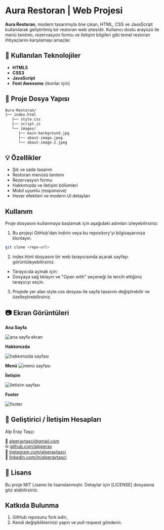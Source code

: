 # Aura Restoran | Web Projesi

**Aura Restoran**, modern tasarımıyla öne çıkan, HTML, CSS ve JavaScript kullanılarak geliştirilmiş bir restoran web sitesidir. Kullanıcı dostu arayüzü ile menü tanıtımı, rezervasyon formu ve iletişim bilgileri gibi temel restoran ihtiyaçlarını karşılamayı amaçlar.

## 🔧 Kullanılan Teknolojiler

- **HTML5**
- **CSS3**
- **JavaScript**
- **Font Awesome** (ikonlar için)

## 📁 Proje Dosya Yapısı

```sh
Aura-Restoran/
├── index.html
   ├── style.css
   ├── script.js
   └── images/
      ├── main-background.jpg
      ├── about-image.jpeg
      └── about-image-2.jpeg
````

## 💡 Özellikler

- Şık ve sade tasarım
- Restoran menüsü tanıtımı
- Rezervasyon formu
- Hakkımızda ve iletişim bölümleri
- Mobil uyumlu (responsive)
- Hover efektleri ve modern UI detayları

## Kullanım

Proje dosyasını kullanmaya başlamak için aşağıdaki adımları izleyebilirsiniz:
  
1) Bu projeyi GitHub'dan indirin veya bu repository'yi bilgisayarınıza klonlayın.
````sh
git clone <repo-url>
````
2) index.html dosyasını bir web tarayıcısında açarak sayfayı görüntüleyebilirsiniz.
- Tarayıcıda açmak için:
- Dosyaya sağ tıklayın ve "Open with" seçeneği ile tercih ettiğiniz tarayıcıyı seçin.
3) Projede yer alan style.css dosyası ile sayfa tasarımı değiştirebilir ve özelleştirebilirsiniz.

## 📷 Ekran Görüntüleri

**Ana Sayfa**

![ana sayfa ekran](https://github.com/user-attachments/assets/8ab57be4-5d7b-4608-973d-48d3dfb3c09f)

**Hakkımızda**

![hakkımızda sayfası](https://github.com/user-attachments/assets/ae5cb3b9-c860-46bd-aa68-f698dc33be47)

**Menü**
![menü sayfası](https://github.com/user-attachments/assets/1a7b26ff-9b3c-440c-9c4b-857677070d37)

**İletişim**

![iletisim sayfası](https://github.com/user-attachments/assets/856e5291-dfb9-4326-ab90-500aee077363)

**Footer**

![footer](https://github.com/user-attachments/assets/7291da17-9eda-4125-b9a5-2d04741d6482)

## 👤 Geliştirici / İletişim Hesapları

Alp Eray Taşçı

📧 <a href="https://mailto:alperaytasci@gmail.com" target="_blank">alperaytasci@gmail.com</a>
<br>
🌐 <a href="https://github.com/alpperay" target="_blank">github.com/alpperay</a>
<br>
📸 <a href="https://instagram.com/alperaytasci" target="_blank">instagram.com/alperaytasci</a>
<br>
💼 <a href="https://linkedin.com/in/alperaytasci" target="_blank">linkedin.com/in/alperaytasci</a>

## 📄 Lisans

Bu proje MIT Lisansı ile lisanslanmıştır. Detaylar için [LICENSE] dosyasına göz atabilirsiniz.

## Katkıda Bulunma

1. GitHub reposunu fork edin,
2. Kendi değişikliklerinizi yapın ve pull request gönderin.
